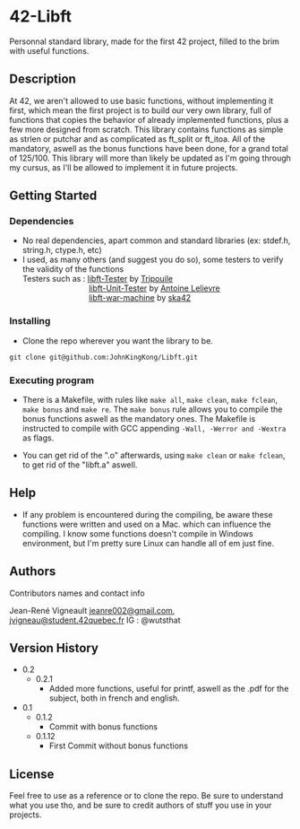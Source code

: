 # 42-Libft

Personnal standard library, made for the first 42 project, filled to the brim with useful functions.

## Description

At 42, we aren't allowed to use basic functions, without implementing it first, which mean the first project is to build our very own library, full of functions that copies the behavior of already implemented functions, plus a few more designed from scratch. This library contains functions as simple as strlen or putchar and as complicated as ft_split or ft_itoa. All of the mandatory, aswell as the bonus functions have been done, for a grand total of 125/100.
This library will more than likely be updated as I'm going through my cursus, as I'll be allowed to implement it in future projects.

## Getting Started

### Dependencies

* No real dependencies, apart common and standard libraries (ex: stdef.h, string.h, ctype.h, etc)
* I used, as many others (and suggest you do so), some testers to verify the validity of the functions \
Testers such as : [libft-Tester](https://github.com/Tripouille/libftTester) by [Tripouile](https://github.com/Tripouille) \
&nbsp;&nbsp;&nbsp;&nbsp;&nbsp;&nbsp;&nbsp;&nbsp;&nbsp;&nbsp;&nbsp;&nbsp;&nbsp;&nbsp;&nbsp;&nbsp;&nbsp;&nbsp;&nbsp;&nbsp;&nbsp;&nbsp;&nbsp;&nbsp;&nbsp;&nbsp;&nbsp;&nbsp;&nbsp;&nbsp;[libft-Unit-Tester](https://github.com/alelievr/libft-unit-test) by [Antoine Lelievre](https://github.com/alelievr) \
&nbsp;&nbsp;&nbsp;&nbsp;&nbsp;&nbsp;&nbsp;&nbsp;&nbsp;&nbsp;&nbsp;&nbsp;&nbsp;&nbsp;&nbsp;&nbsp;&nbsp;&nbsp;&nbsp;&nbsp;&nbsp;&nbsp;&nbsp;&nbsp;&nbsp;&nbsp;&nbsp;&nbsp;&nbsp;&nbsp;[libft-war-machine](https://github.com/ska42/libft-war-machine) by [ska42](https://github.com/ska42)

### Installing

* Clone the repo wherever you want the library to be. 
```markdown 
git clone git@github.com:JohnKingKong/Libft.git
```

### Executing program

* There is a Makefile, with rules like ```make all```, ```make clean```, ```make fclean```, ```make bonus``` and ```make re```. The ```make bonus``` rule allows you to compile the bonus functions aswell as the mandatory ones. The Makefile is instructed to compile with GCC appending ```-Wall, -Werror and -Wextra``` as flags.

* You can get rid of the ".o" afterwards, using ```make clean``` or ```make fclean```, to get rid of the "libft.a" aswell.

## Help

* If any problem is encountered during the compiling, be aware these functions were written and used on a Mac. which can influence the compiling. I know some functions doesn't compile in Windows environment, but I'm pretty sure Linux can handle all of em just fine.

## Authors

Contributors names and contact info

Jean-René Vigneault
<jeanre002@gmail.com>, <jvigneau@student.42quebec.fr>
IG : @wutsthat

## Version History

* 0.2
  * 0.2.1
    * Added more functions, useful for printf, aswell as the .pdf for the subject, both in french and english.
* 0.1
  * 0.1.2
      * Commit with bonus functions
  * 0.1.12
      * First Commit without bonus functions

## License

Feel free to use as a reference or to clone the repo. Be sure to understand what you use tho, and be sure to credit authors of stuff you use in your projects.
